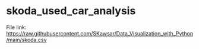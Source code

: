 # skoda_used_car_analysis

File link: https://raw.githubusercontent.com/SKawsar/Data_Visualization_with_Python/main/skoda.csv
